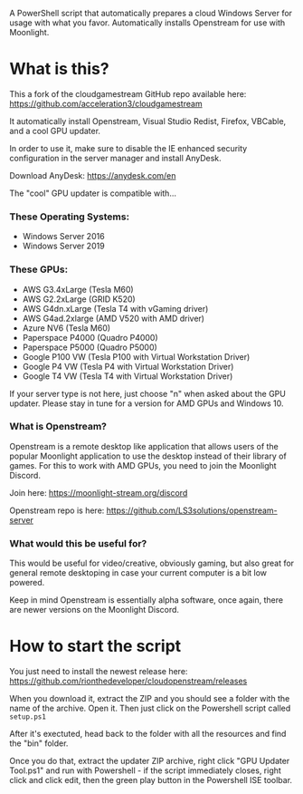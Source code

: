 A PowerShell script that automatically prepares a cloud Windows Server for usage with what you favor. Automatically installs Openstream for use with Moonlight. 

# What is this?
This a fork of the cloudgamestream GitHub repo available here: https://github.com/acceleration3/cloudgamestream

It automatically install Openstream, Visual Studio Redist, Firefox, VBCable, and a cool GPU updater. 

In order to use it, make sure to disable the IE enhanced security configuration in the server manager and install AnyDesk. 

Download AnyDesk: https://anydesk.com/en

The "cool" GPU updater is compatible with...

### These Operating Systems:
* Windows Server 2016
* Windows Server 2019

### These GPUs:
* AWS G3.4xLarge (Tesla M60)
* AWS G2.2xLarge (GRID K520)
* AWS G4dn.xLarge (Tesla T4 with vGaming driver)
* AWS G4ad.2xlarge (AMD V520 with AMD driver)
* Azure NV6 (Tesla M60)
* Paperspace P4000 (Quadro P4000)
* Paperspace P5000 (Quadro P5000)
* Google P100 VW (Tesla P100 with Virtual Workstation Driver)
* Google P4 VW (Tesla P4 with Virtual Workstation Driver)
* Google T4 VW (Tesla T4 with Virtual Workstation Driver)

If your server type is not here, just choose "n" when asked about the GPU updater. Please stay in tune for a version for AMD GPUs and Windows 10. 

### What is Openstream?
Openstream is a remote desktop like application that allows users of the popular Moonlight application to use the desktop instead of their library of games. 
For this to work with AMD GPUs, you need to join the Moonlight Discord. 

Join here: https://moonlight-stream.org/discord

Openstream repo is here: https://github.com/LS3solutions/openstream-server

### What would this be useful for?
This would be useful for video/creative, obviously gaming, but also great for general remote desktoping in case your current computer is a bit low powered.

Keep in mind Openstream is essentially alpha software, once again, there are newer versions on the Moonlight Discord.

# How to start the script
You just need to install the newest release here: 
https://github.com/rionthedeveloper/cloudopenstream/releases

When you download it, extract the ZIP and you should see a folder with the name of the archive. Open it. Then just click on the Powershell script called `setup.ps1`

After it's exectuted, head back to the folder with all the resources and find the "bin" folder. 

Once you do that, extract the updater ZIP archive, right click "GPU Updater Tool.ps1" and run with Powershell - if the script immediately closes, right click and click edit, then the green play button in the Powershell ISE toolbar.
